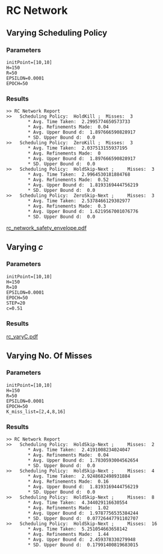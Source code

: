 # RC Network

## Varying Scheduling Policy

### Parameters

```shell
initPoint=[10,10]
H=150
R=50
EPSILON=0.0001
EPOCH=50
```

### Results

```shell
>> RC Network Report
>>	 Scheduling Policy:  HoldKill ;	 Misses:  3
		* Avg. Time Taken:  2.2995774650573733
		* Avg. Refinements Made:  0.04
		* Avg. Upper Bound d:  1.897666590828917
		* SD. Upper Bound d:  0.0
>>	 Scheduling Policy:  ZeroKill ;	 Misses:  3
		* Avg. Time Taken:  2.037513155937195
		* Avg. Refinements Made:  0
		* Avg. Upper Bound d:  1.897666590828917
		* SD. Upper Bound d:  0.0
>>	 Scheduling Policy:  HoldSkip-Next ;	 Misses:  3
		* Avg. Time Taken:  2.9964530181884768
		* Avg. Refinements Made:  0.52
		* Avg. Upper Bound d:  1.8193169444756219
		* SD. Upper Bound d:  0.0
>>	 Scheduling Policy:  ZeroSkip-Next ;	 Misses:  3
		* Avg. Time Taken:  2.5378466129302977
		* Avg. Refinements Made:  0.3
		* Avg. Upper Bound d:  1.6219567001076776
		* SD. Upper Bound d:  0.0
```

 [rc_network_safety_envelope.pdf](/home/bineet.local/MyResearch/StatJitteryScheduler/StatJitteryScheduler/output/Draft/RC/rc_network_safety_envelope.pdf) 

## Varying $c$

### Parameters

```shell
initPoint=[10,10]
H=150
R=10
EPSILON=0.0001
EPOCH=50
STEP=20
c=0.51
```

### Results

 [rc_varyC.pdf](rc_varyC.pdf) 

## Varying No. Of Misses

### Parameters

```shell
initPoint=[10,10]
H=150
R=50
EPSILON=0.0001
EPOCH=50
K_miss_list=[2,4,8,16]
```

### Results

```shell
>> RC Network Report
>>	 Scheduling Policy:  HoldSkip-Next ;	 Misses:  2
		* Avg. Time Taken:  2.4191008234024047
		* Avg. Refinements Made:  0.04
		* Avg. Upper Bound d:  1.7830593004562654
		* SD. Upper Bound d:  0.0
>>	 Scheduling Policy:  HoldSkip-Next ;	 Misses:  4
		* Avg. Time Taken:  2.9248682498931884
		* Avg. Refinements Made:  0.16
		* Avg. Upper Bound d:  1.8193169444756219
		* SD. Upper Bound d:  0.0
>>	 Scheduling Policy:  HoldSkip-Next ;	 Misses:  8
		* Avg. Time Taken:  4.344029116630554
		* Avg. Refinements Made:  1.02
		* Avg. Upper Bound d:  1.9787756535384244
		* SD. Upper Bound d:  0.07726447791102707
>>	 Scheduling Policy:  HoldSkip-Next ;	 Misses:  16
		* Avg. Time Taken:  5.251054663658142
		* Avg. Refinements Made:  1.44
		* Avg. Upper Bound d:  2.459378330279948
		* SD. Upper Bound d:  0.17991400819683015
```

